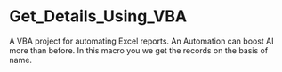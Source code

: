 # Get_Details_Using_VBA
A VBA project for automating Excel reports. An Automation can boost AI more than before. In this macro you we get the records on the basis of name.

